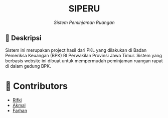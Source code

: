 <h1 align="center">
SIPERU
</h1>

<p align="center">
<i>Sistem Peminjaman Ruangan</i>
</p>

<h2>
📝 Deskripsi
</h2>
<p>
Sistem ini merupakan project hasil dari PKL yang dilakukan di Badan Pemeriksa Keuangan (BPK) RI Perwakilan Provinsi Jawa Timur. Sistem yang berbasis website ini dibuat untuk mempermudah peminjaman ruangan rapat di dalam gedung BPK.
</p>

<h1>
👥 Contributors
</h1>

- <a href="https://github.com/Rifki-aw">Rifki</a>
- <a href="https://github.com/akmalaa">Akmal</a>
- <a href="https://github.com/Rfarhanmaul987">Farhan</a>
